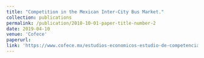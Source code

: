 ```yaml
---
title: "Competition in the Mexican Inter-City Bus Market."
collection: publications
permalink: /publication/2010-10-01-paper-title-number-2
date: 2019-04-10
venue: 'Cofece'
paperurl: 
link: 'https://www.cofece.mx/estudios-economicos-estudio-de-competencia-en-el-autotransporte-federal-de-pasajeros/'
---
```

